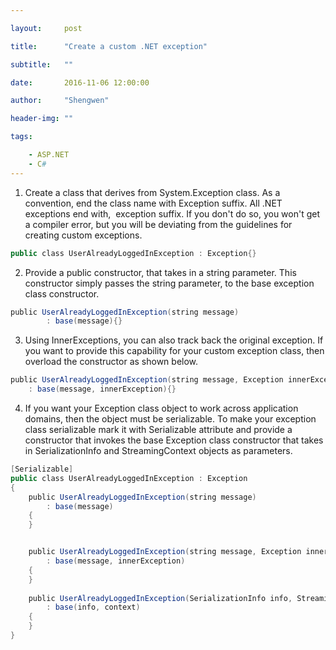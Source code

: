 ```yaml
---

layout:     post

title:      "Create a custom .NET exception"

subtitle:   ""

date:       2016-11-06 12:00:00

author:     "Shengwen"

header-img: ""

tags:

    - ASP.NET
    - C#
---
```


1. Create a class that derives from System.Exception class. As a convention, end the class name with Exception suffix. All .NET exceptions end with,  exception suffix. If you don't do so, you won't get a compiler error, but you will be deviating from the guidelines for creating custom exceptions.
```csharp
public class UserAlreadyLoggedInException : Exception{}
```

2. Provide a public constructor, that takes in a string parameter. This constructor simply passes the string parameter, to the base exception class constructor.
```csharp
public UserAlreadyLoggedInException(string message)
        : base(message){}
```

3. Using InnerExceptions, you can also track back the original exception. If you want to provide this capability for your custom exception class, then overload the constructor as shown below. 
```C#
public UserAlreadyLoggedInException(string message, Exception innerException)
    : base(message, innerException){}
```

4. If you want your Exception class object to work across application domains, then the object must be serializable. To make your exception class serializable mark it with Serializable attribute and provide a constructor that invokes the base Exception class constructor that takes in SerializationInfo and StreamingContext objects as parameters.
```C#
[Serializable]
public class UserAlreadyLoggedInException : Exception
{
    public UserAlreadyLoggedInException(string message)
        : base(message)
    {
    }


    public UserAlreadyLoggedInException(string message, Exception innerException)
        : base(message, innerException)
    {
    }
    
    public UserAlreadyLoggedInException(SerializationInfo info, StreamingContext context)
        : base(info, context)
    {
    }
}
```

